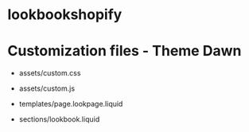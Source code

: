 # lookbookshopify
# Customization files - Theme Dawn

- assets/custom.css
- assets/custom.js

- templates/page.lookpage.liquid
- sections/lookbook.liquid

